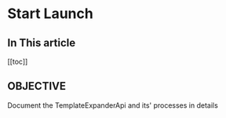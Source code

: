 # Start Launch



## In This article

[[toc]]



## OBJECTIVE

Document the TemplateExpanderApi and its' processes in details
